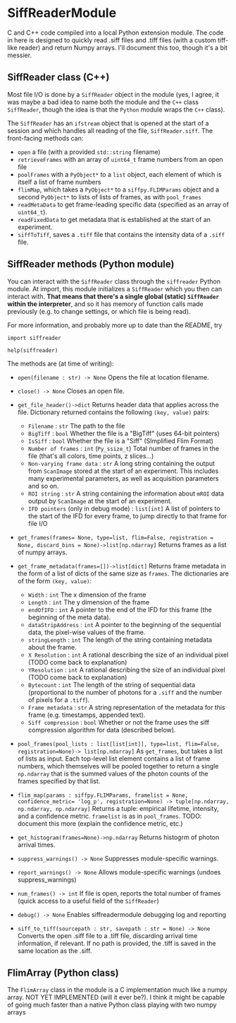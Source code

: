 # SiffReaderModule

C and C++ code compiled into a local Python extension module. The code in here is designed to quickly read .siff files and .tiff files (with a custom tiff-like reader) and return Numpy arrays. I'll document this too, though it's a bit messier.

## SiffReader class (C++)

Most file I/O is done by a `SiffReader` object in the module (yes, I agree, it was maybe a bad idea to name both the module and the `C++` class `SiffReader`, though the idea is that the `Python` module wraps the `C++` class).

The `SiffReader` has an `ifstream` object that is opened at the start of a session and which handles all reading of the
file, `SiffReader.siff`. The front-facing methods can:

- `open` a file (with a provided `std::string` filename)
- `retrieveFrames` with an array of `uint64_t` frame numbers from an open file
- `poolFrames` with a `PyObject*` to a `list` object, each element of which is itself a list of frame numbers
- `flimMap`, which takes a `PyObject*` to a `siffpy.FLIMParams` object and a second `PyObject*` to lists of lists of frames, as with `pool_frames`
- `readMetaData` to get frame-leading specific data (specified as an array of `uint64_t`).
- `readFixedData` to get metadata that is established at the start of an experiment.
- `siffToTiff`, saves a `.tiff` file that contains the intensity data of a `.siff` file.

## SiffReader methods (Python module)

You can interact with the `SiffReader` class through the `siffreader` Python module. At import, this module initializes a `SiffReader` which you then can interact with. __That means that there's a single global (static) `SiffReader` within the interpreter__, and so it has memory of function calls made previously (e.g. to change settings, or which file is being read). 

For more information, and probably more up to date than the README, try 
```
import siffreader

help(siffreader)
```

The methods are (at time of writing):

-    `open(filename : str) -> None`
        Opens the file at location filename.

-    `close() -> None`
        Closes an open file.

-    `get_file_header()->dict` 
        Returns header data that applies across the file. Dictionary returned contains the following `(key, value)` pairs:
        - `Filename` : `str`
                The path to the file
        - `BigTiff`  : `bool`
                Whether the file is a "BigTiff" (uses 64-bit pointers)
        - `IsSiff`   : `bool`
                Whether the file is a "Siff" (SImplified Flim Format)
        - `Number of frames` : `int` (`Py_ssize_t`)
                Total number of frames in the file (that's all colors, time points, z slices...)
        - `Non-varying frame data` : `str`
                A long string containing the output from `ScanImage` stored at the start of an experiment. This
                includes many experimental parameters, as well as acquisition parameters and so on.
        - `ROI string` : `str`
                A string containing the information about `mROI` data output by `ScanImage` at the start of an experiment.
        - `IFD pointers` (only in debug mode) : `list[int]`
                A list of pointers to the start of the IFD for every frame, to jump directly to that frame for file I/O

-    `get_frames(frames= None, type=list, flim=False, registration = None, discard_bins = None)->list[np.ndarray]`
        Returns frames as a list of numpy arrays.

-    `get_frame_metadata(frames=[])->list[dict]`
        Returns frame metadata in the form of a list of dicts of the same size as `frames`. The dictionaries are of the form `(key, value)`:
        - `Width` : `int`
            The x dimension of the frame
        - `Length` : `int`
            The y dimension of the frame
        - `endOfIFD` : `int`
            A pointer to the end of the IFD for this frame (the beginning of the meta data).
        - `dataStripAddress` : `int`
            A pointer to the beginning of the sequential data, the pixel-wise values of the frame.
        - `stringLength`    : `int`
            The length of the string containing metadata about the frame.
        - `X Resolution` : `int`
            A rational describing the size of an individual pixel (TODO come back to explanation)
        - `YResolution` : `int`
            A rational describing the size of an individual pixel (TODO come back to explanation)
        - `Bytecount` : `int`
            The length of the string of sequential data (proportional to the number of photons for a `.siff` and the
            number of pixels for a `.tiff`).
        - `Frame metadata` : `str`
            A string representation of the metadata for this frame (e.g. timestamps, appended text).
        -  `Siff compression` : `bool`
            Whether or not the frame uses the siff compression algorithm for data (described below).

-    `pool_frames(pool_lists : list[list[int]], type=list, flim=False, registration=None)-> list[np.ndarray]`
        As `get_frames`, but takes a list of lists as input. Each top-level list element contains a list of
        frame numbers, which themselves will be pooled together to return a single `np.ndarray` that is the
        summed values of the photon counts of the frames specified by that list.

-    `flim_map(params : siffpy.FLIMParams, framelist = None, confidence_metric= 'log_p', registration=None) -> tuple[np.ndarray, np.ndarray, np.ndarray]`
        Returns a tuple: empirical lifetime, intensity, and a confidence metric. `framelist` is as in `pool_frames`.
        TODO: document this more (explain the confidence metric, etc.)

-    `get_histogram(frames=None)->np.ndarray`
        Returns histogrm of photon arrival times.

-    `suppress_warnings() -> None`
        Suppresses module-specific warnings.

-    `report_warnings() -> None`
        Allows module-specific warnings (undoes suppress_warnings)

-    `num_frames() -> int`
        If file is open, reports the total number of frames (quick access to a useful field of the `SiffReader`)

-    `debug() -> None`
        Enables siffreadermodule debugging log and reporting

-    `siff_to_tiff(sourcepath : str, savepath : str = None) -> None`
        Converts the open .siff file to a .tiff file, discarding arrival time information, if relevant. If no path is
        provided, the .tiff is saved in the same location as the .siff.

## FlimArray (Python class)

The `FlimArray` class in the module is a C implementation much like a numpy array. NOT YET IMPLEMENTED (will it ever be?). I think it might be capable of going much faster than a native Python class playing with two numpy arrays